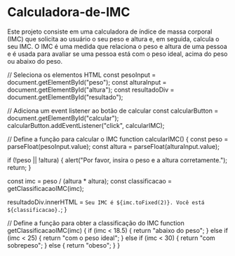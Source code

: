 # Calculadora-de-IMC
Este projeto consiste em uma calculadora de índice de massa corporal (IMC) que solicita ao usuário o seu peso e altura e, em seguida, calcula o seu IMC. O IMC é uma medida que relaciona o peso e altura de uma pessoa e é usada para avaliar se uma pessoa está com o peso ideal, acima do peso ou abaixo do peso.

// Seleciona os elementos HTML
const pesoInput = document.getElementById("peso");
const alturaInput = document.getElementById("altura");
const resultadoDiv = document.getElementById("resultado");

// Adiciona um event listener ao botão de calcular
const calcularButton = document.getElementById("calcular");
calcularButton.addEventListener("click", calcularIMC);

// Define a função para calcular o IMC
function calcularIMC() {
  const peso = parseFloat(pesoInput.value);
  const altura = parseFloat(alturaInput.value);

  if (!peso || !altura) {
    alert("Por favor, insira o peso e a altura corretamente.");
    return;
  }

  const imc = peso / (altura * altura);
  const classificacao = getClassificacaoIMC(imc);

  resultadoDiv.innerHTML = `Seu IMC é ${imc.toFixed(2)}. Você está ${classificacao}.`;
}

// Define a função para obter a classificação do IMC
function getClassificacaoIMC(imc) {
  if (imc < 18.5) {
    return "abaixo do peso";
  } else if (imc < 25) {
    return "com o peso ideal";
  } else if (imc < 30) {
    return "com sobrepeso";
  } else {
    return "obeso";
  }
}
